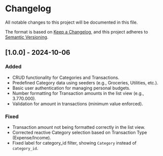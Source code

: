 # Changelog

All notable changes to this project will be documented in this file.

The format is based on [Keep a Changelog](https://keepachangelog.com/en/1.1.0/),
and this project adheres to [Semantic Versioning](https://semver.org/spec/v2.0.0.html).

## [1.0.0] - 2024-10-06

### Added
- CRUD functionality for Categories and Transactions.
- Predefined Category data using seeders (e.g., Groceries, Utilities, etc.).
- Basic user authentication for managing personal budgets.
- Number formatting for Transaction amounts in the list view (e.g., 3.770.000).
- Validation for amount in transactions (minimum value enforced).

### Fixed
- Transaction amount not being formatted correctly in the list view.
- Corrected reactive Category selection based on Transaction Type (Expense/Income).
- Fixed label for category_id filter, showing `Category` instead of `category_id`.
